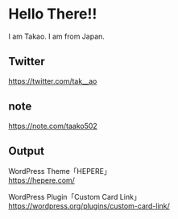 # Hello There!!
I am Takao. I am from Japan.<br>

## Twitter
https://twitter.com/tak__ao

## note
https://note.com/taako502

## Output
WordPress Theme「HEPERE」<br>
https://hepere.com/<br>

WordPress Plugin「Custom Card Link」<br>
https://wordpress.org/plugins/custom-card-link/
